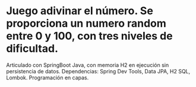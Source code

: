 # Juego adivinar el número. Se proporciona un numero random entre 0 y 100, con tres niveles de dificultad.
Articulado con SpringBoot Java, con memoria H2 en ejecución sin persistencia de datos. Dependencias: Spring Dev Tools, Data JPA, H2 SQL, Lombok.
Programación en capas.
